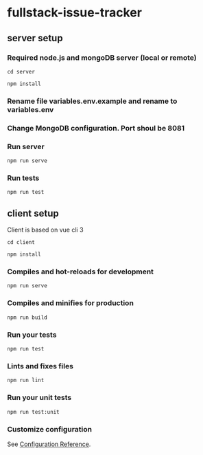 # fullstack-issue-tracker

## server setup

### Required node.js and mongoDB server (local or remote)

```
cd server

npm install
```

### Rename file variables.env.example and rename to variables.env 
### Change MongoDB configuration. Port shoul be 8081

### Run server 
```
npm run serve
```

### Run tests

```
npm run test
```

## client setup

Client is based on vue cli 3

```
cd client

npm install
```

### Compiles and hot-reloads for development
```
npm run serve
```

### Compiles and minifies for production
```
npm run build
```

### Run your tests
```
npm run test
```

### Lints and fixes files
```
npm run lint
```

### Run your unit tests
```
npm run test:unit
```

### Customize configuration
See [Configuration Reference](https://cli.vuejs.org/config/).
